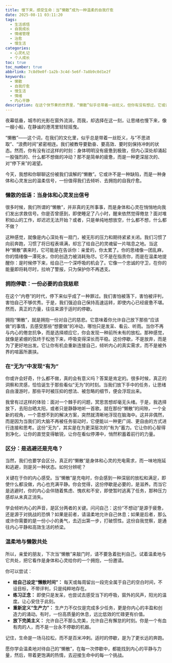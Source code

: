 ```yaml
---
title: 慢下来，感受生命：当“懒散”成为一种温柔的自我疗愈
date: 2025-08-11 03:11:20
tags:
  - 生活感悟
  - 自我成长
  - 情绪管理
  - 治愈
  - 慢生活
categories:
  - 心灵札记
  - 个人成长
toc: true
toc_number: true
abbrlink: 7c8d9e0f-1a2b-3c4d-5e6f-7a8b9c0d1e2f
keywords:
  - 懒散
  - 自我疗愈
  - 慢生活
  - 情绪
  - 内心平静
description: 在这个快节奏的世界里，“懒散”似乎总带着一丝贬义。但你有没有想过，它或许不是一种缺陷，而是一种身体和心灵发出的温柔信号？本文将带你重新审视“懒散”，学会倾听内心的声音，在停歇中找寻真正的力量与平静。
---
```


夜幕低垂，城市的光影在窗外流淌，而我，却选择在这一刻，让思绪也慢下来，像一艘小船，在静谧的港湾里轻轻摇曳。

“懒散”——这个词，在我们的文化里，似乎总是带着一丝贬义，与“不思进取”、“浪费时间”紧密相连。我们被教导要勤奋、要高效、要时刻保持冲刺的状态。然而，你有没有过这样的时刻：身体明明没有疲惫到极致，但内心深处却涌起一股强烈的、什么都不想做的冲动？那不是简单的疲惫，而是一种更深层次的、对“停下来”的渴望。

今天，我想和你聊聊这份被我们误解的“懒散”。它或许不是一种缺陷，而是一种身体和心灵发出的温柔信号，一份值得我们去倾听、去拥抱的自我疗愈。

### 懒散的低语：当身体和心灵发出信号

很多时候，我们所谓的“懒散”，并非真的无所事事，而是身体和心灵在悄悄地向我们发出求救信号。你是否曾感到，即使睡足了八小时，醒来依然觉得倦怠？面对堆积如山的工作，却迟迟无法开始？或者，只是单纯地想放空，什么都不想，什么都不做？

这种感觉，就像是内心深处有一扇门，被无形的压力和期待紧紧关闭。我们习惯了向前奔跑，习惯了将日程表填满，却忘了给自己的灵魂留一片喘息之地。当这种“懒散”袭来时，它可能是在告诉你：亲爱的，你太累了。你的思绪像一团乱麻，你的情绪像一潭死水，你的创造力被消耗殆尽。它不是在指责你，而是在温柔地提醒你：是时候停下来，给自己一个深呼吸的机会了。它像一个忠诚的守卫，在你的能量即将耗尽时，拉响了警报，只为保护你不再透支。

### 拥抱停歇：一份必要的自我慈悲

在这个“内卷”的时代，停下来似乎成了一种罪过。我们害怕被落下，害怕被评判，害怕自己不够优秀。于是，我们强迫自己保持高速运转，即使内心已经疲惫不堪。然而，真正的力量，往往来源于适时的停歇。

拥抱“懒散”，就是拥抱一份对自己的慈悲。它意味着你允许自己放下那些“应该做”的事情，去感受那些“想要做”的冲动，哪怕只是发呆、看云、听雨。当你不再与内心的倦怠抗争，而是选择顺应它，你会发现一种前所未有的放松。那种感觉，就像是紧绷的弦终于松弛下来，呼吸变得深长而平稳。这份停歇，不是放弃，而是为了更好地出发。它让你有机会重新连接自己，倾听内心的真实需求，而不是被外界的喧嚣所裹挟。

### 在“无为”中发现“有为”

你或许会好奇，什么都不做，真的会有意义吗？答案是肯定的。很多时候，真正的洞察和灵感，恰恰诞生于那些看似“无为”的时刻。当我们放下手中的任务，让思绪自由漫游时，那些平时被压抑的想法、被忽略的细节，便会浮现出来。

我曾有过这样的体验：面对一个棘手的问题，冥思苦想却毫无头绪。于是，我选择放下，去阳台晒太阳，或者只是静静地听一首歌。就在那份“懒散”的间隙，一个全新的视角，一个意想不到的解决方案，突然就清晰地浮现在脑海中。这并非偶然，而是因为当我们的大脑不再被任务驱动时，它便能以一种更广阔、更自由的方式进行连接和思考。这份“无为”，其实是在为更深层次的“有为”蓄力。它让你的心智得到净化，让你的直觉变得敏锐，让你在看似停滞中，悄然积蓄着前行的力量。

### 区分：是逃避还是充电？

当然，我们也要学会区分。真正的“懒散”是身体和心灵的充电需求，而一味地拖延和逃避，则是另一种状态。如何分辨呢？

关键在于你的内心感受。当“懒散”是充电时，你会感到一种深层的放松和满足，即使什么都没做，内心也充满平静。你会觉得，这份停歇是必要的，是滋养。而当它是逃避时，你的内心会伴随着焦虑、愧疚和不安，即使暂时逃离了任务，那种压力感却从未真正消失。

学会倾听内心的声音，是区分两者的关键。问问自己：这份“不想动”是源于疲惫，还是源于对挑战的恐惧？如果是前者，请温柔地允许自己休息；如果是后者，那么或许你需要的是一份小小的勇气，去迈出第一步，打破惯性。这份自我觉察，是通往内心平静和高效生活的桥梁。

### 温柔地与懒散共处

所以，亲爱的朋友，下次当“懒散”来敲门时，请不要急着批判自己。试着温柔地与它共处，把它看作是身体和心灵给你的一个拥抱，一份邀请。

你可以尝试：

*   **给自己设定“懒散时间”：** 每天或每周留出一段完全属于自己的空白时间，不设目标，不带评判，只是纯粹地存在。
*   **练习正念：** 即使只是发呆，也尝试去感受当下的呼吸，窗外的风声，阳光的温度。让心安住于此刻。
*   **重新定义“生产力”：** 生产力不仅仅是完成多少任务，更是你内心的丰盈和创造力的涌动。有时，一份高质量的休息，远比低效的忙碌更有价值。
*   **放下完美主义：** 允许自己不那么完美，允许自己有懈怠的时刻。你是一个有血有肉的人，而不是一台永不停歇的机器。

记住，生命是一场马拉松，而不是百米冲刺。适时的停歇，是为了更长远的奔跑。

愿你学会温柔地对待自己的“懒散”，在每一次停歇中，都能找到内心的平静与力量，然后，带着更饱满的热情，去迎接生命中的每一个挑战。